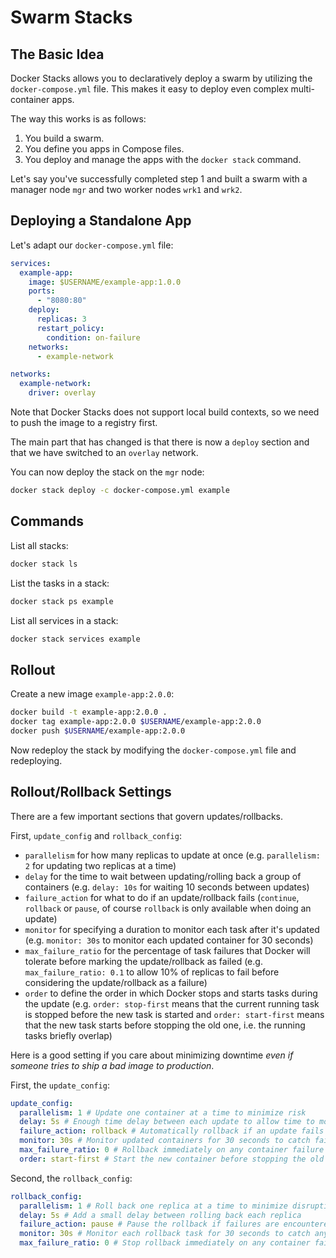 # Swarm Stacks

## The Basic Idea

Docker Stacks allows you to declaratively deploy a swarm by utilizing the `docker-compose.yml` file.
This makes it easy to deploy even complex multi-container apps.

The way this works is as follows:

1. You build a swarm.
2. You define you apps in Compose files.
3. You deploy and manage the apps with the `docker stack` command.

Let's say you've successfully completed step 1 and built a swarm with a manager node `mgr` and two worker nodes `wrk1` and `wrk2`.

## Deploying a Standalone App

Let's adapt our `docker-compose.yml` file:

```yml
services:
  example-app:
    image: $USERNAME/example-app:1.0.0
    ports:
      - "8080:80"
    deploy:
      replicas: 3
      restart_policy:
        condition: on-failure
    networks:
      - example-network

networks:
  example-network:
    driver: overlay
```

Note that Docker Stacks does not support local build contexts, so we need to push the image to a registry first.

The main part that has changed is that there is now a `deploy` section and that we have switched to an `overlay` network.

You can now deploy the stack on the `mgr` node:

```sh
docker stack deploy -c docker-compose.yml example
```

## Commands

List all stacks:

```sh
docker stack ls
```

List the tasks in a stack:

```sh
docker stack ps example
```

List all services in a stack:

```sh
docker stack services example
```

## Rollout

Create a new image `example-app:2.0.0`:

```sh
docker build -t example-app:2.0.0 .
docker tag example-app:2.0.0 $USERNAME/example-app:2.0.0
docker push $USERNAME/example-app:2.0.0
```

Now redeploy the stack by modifying the `docker-compose.yml` file and redeploying.

## Rollout/Rollback Settings

There are a few important sections that govern updates/rollbacks.

First, `update_config` and `rollback_config`:

- `parallelism` for how many replicas to update at once (e.g. `parallelism: 2` for updating two replicas at a time)
- `delay` for the time to wait between updating/rolling back a group of containers (e.g. `delay: 10s` for waiting 10 seconds between updates)
- `failure_action` for what to do if an update/rollback fails (`continue`, `rollback` or `pause`, of course `rollback` is only available when doing an update)
- `monitor` for specifying a duration to monitor each task after it's updated (e.g. `monitor: 30s` to monitor each updated container for 30 seconds)
- `max_failure_ratio` for the percentage of task failures that Docker will tolerate before marking the update/rollback as failed (e.g. `max_failure_ratio: 0.1` to allow 10% of replicas to fail before considering the update/rollback as a failure)
- `order` to define the order in which Docker stops and starts tasks during the update (e.g. `order: stop-first` means that the current running task is stopped before the new task is started and `order: start-first` means that the new task starts before stopping the old one, i.e. the running tasks briefly overlap)

Here is a good setting if you care about minimizing downtime _even if someone tries to ship a bad image to production_.

First, the `update_config`:

```yml
update_config:
  parallelism: 1 # Update one container at a time to minimize risk
  delay: 5s # Enough time delay between each update to allow time to monitor
  failure_action: rollback # Automatically rollback if an update fails
  monitor: 30s # Monitor updated containers for 30 seconds to catch failures
  max_failure_ratio: 0 # Rollback immediately on any container failure
  order: start-first # Start the new container before stopping the old one to minimize downtime
```

Second, the `rollback_config`:

```yml
rollback_config:
  parallelism: 1 # Roll back one replica at a time to minimize disruptions
  delay: 5s # Add a small delay between rolling back each replica
  failure_action: pause # Pause the rollback if failures are encountered
  monitor: 30s # Monitor each rollback task for 30 seconds to catch any failures
  max_failure_ratio: 0 # Stop rollback immediately on any container failure
```
